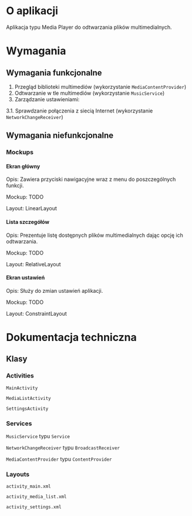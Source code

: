 # O aplikacji

Aplikacja typu Media Player do odtwarzania plików multimedialnych.

# Wymagania

## Wymagania funkcjonalne

1. Przegląd biblioteki multimediów (wykorzystanie `MediaContentProvider`)
2. Odtwarzanie w tle multimediów (wykorzystanie `MusicService`)
3. Zarządzanie ustawieniami:

3.1. Sprawdzanie połączenia z siecią Internet (wykorzystanie `NetworkChangeReceiver`)

## Wymagania niefunkcjonalne

### Mockups

#### Ekran główny

Opis: Zawiera przyciski nawigacyjne wraz z menu do poszczególnych funkcji.

Mockup: TODO

Layout: LinearLayout

#### Lista szczegółów

Opis: Prezentuje listę dostępnych plików multimedialnych dając opcję ich odtwarzania.

Mockup: TODO

Layout: RelativeLayout

#### Ekran ustawień

Opis: Służy do zmian ustawień aplikacji.

Mockup: TODO

Layout: ConstraintLayout

# Dokumentacja techniczna

## Klasy

### Activities

`MainActivity`

`MediaListActivity`

`SettingsActivity`

### Services

`MusicService` typu `Service`

`NetworkChangeReceiver` typu `BroadcastReceiver`

`MediaContentProvider` typu `ContentProvider`

### Layouts

`activity_main.xml`

`activity_media_list.xml`

`activity_settings.xml`
